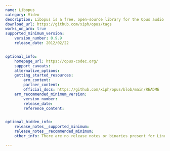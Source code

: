 ```yaml
---
name: Libopus
category: Video
description: Libopus is a free, open-source library for the Opus audio codec, which is designed for high-quality, low-latency audio compression.
download_url: https://github.com/xiph/opus/tags
works_on_arm: true
supported_minimum_version: 
    version_number: 0.9.9
    release_date: 2012/02/22


optional_info:
    homepage_url: https://opus-codec.org/
    support_caveats:
    alternative_options: 
    getting_started_resources:
        arm_content: 
        partner_content: 
        official_docs: https://github.com/xiph/opus/blob/main/README
    arm_recommended_minimum_version:
        version_number:
        release_date:
        reference_content:


optional_hidden_info:
    release_notes__supported_minimum: 
    release_notes__recommended_minimum: 
    other_info: There are no release notes or binaries present for Linux/ARM64. Libopus version 0.9.7 is installed and tested on the Neoverse N1, using steps mentioned in [README.md](https://github.com/xiph/opus/blob/v0.9.7/README).

---
```


